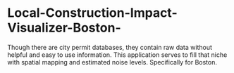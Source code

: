# Local-Construction-Impact-Visualizer-Boston-
Though there are city permit databases, they contain raw data without helpful and easy to use information. This application serves to fill that niche with spatial mapping and estimated noise levels. Specifically for Boston.
